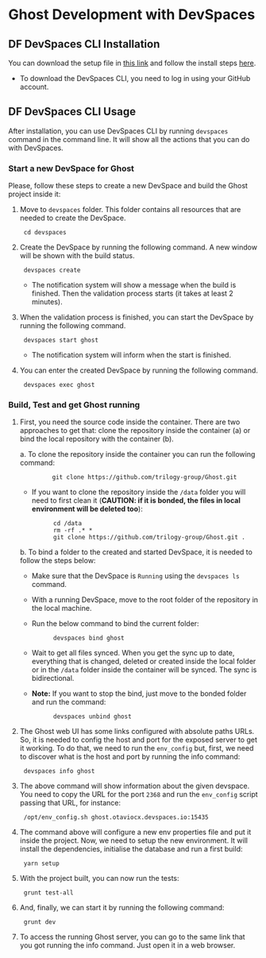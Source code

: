 # Ghost Development with DevSpaces 

## DF DevSpaces CLI Installation

You can download the setup file in [this link](https://www.devspaces.io/devspaces/download) and follow the install steps [here](https://support.devspaces.io/article/22-devspaces-client-installation).

* To download the DevSpaces CLI, you need to log in using your GitHub account.

## DF DevSpaces CLI Usage

After installation, you can use DevSpaces CLI by running `devspaces` command in the command line. It will show all the actions that you can do with DevSpaces.

### Start a new DevSpace for Ghost

Please, follow these steps to create a new DevSpace and build the Ghost project inside it:

1. Move to `devspaces` folder. This folder contains all resources that are needed to create the DevSpace.

        cd devspaces

1. Create the DevSpace by running the following command. A new window will be shown with the build status.

        devspaces create
    
    * The notification system will show a message when the build is finished. Then the validation process starts (it takes at least 2 minutes).

1. When the validation process is finished, you can start the DevSpace by running the following command. 

        devspaces start ghost

    * The notification system will inform when the start is finished.

1. You can enter the created DevSpace by running the following command. 

        devspaces exec ghost

### Build, Test and get Ghost running

1. First, you need the source code inside the container. There are two approaches to get that: clone the repository inside the container (a) or bind the local repository with the container (b). 

    a. To clone the repository inside the container you can run the following command:

                git clone https://github.com/trilogy-group/Ghost.git

    * If you want to clone the repository inside the `/data` folder you will need to first clean it (**CAUTION: if it is bonded, the files in local environment will be deleted too**):

                cd /data
                rm -rf .* *
                git clone https://github.com/trilogy-group/Ghost.git .

    b. To bind a folder to the created and started DevSpace, it is needed to follow the steps below:

    * Make sure that the DevSpace is `Running` using the `devspaces ls` command.
    * With a running DevSpace, move to the root folder of the repository in the local machine.
    * Run the below command to bind the current folder:

                devspaces bind ghost

    * Wait to get all files synced. When you get the sync up to date, everything that is changed, deleted or created inside the local folder or in the `/data` folder inside the container will be synced. The sync is bidirectional. 
    * **Note:** If you want to stop the bind, just move to the bonded folder and run the command:

                devspaces unbind ghost

1. The Ghost web UI has some links configured with absolute paths URLs. So, it is needed to config the host and port for the exposed server to get it working. To do that, we need to run the `env_config` but, first, we need to discover what is the host and port by running the info command:

        devspaces info ghost

1. The above command will show information about the given devspace. You need to copy the URL for the port `2368`  and run the `env_config` script passing that URL, for instance:

        /opt/env_config.sh ghost.otaviocx.devspaces.io:15435
        
1. The command above will configure a new env properties file and put it inside the project. Now, we need to setup the new environment. It will install the dependencies, initialise the database and run a first build:

        yarn setup

1. With the project built, you can now run the tests:

        grunt test-all

1. And, finally, we can start it by running the following command:

        grunt dev

1. To access the running Ghost server, you can go to the same link that you got running the info command. Just open it in a web browser.
